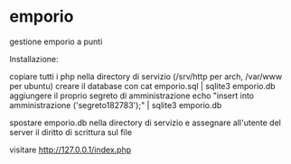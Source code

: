 emporio
=======

gestione emporio a punti

Installazione:

copiare tutti i php nella directory di servizio (/srv/http per arch, /var/www per ubuntu)
creare il database con 
  cat emporio.sql | sqlite3 emporio.db
aggiungere il proprio segreto di amministrazione
  echo "insert into amministrazione ('segreto182783');" | sqlite3 emporio.db
  
spostare emporio.db nella directory di servizio e assegnare all'utente del server il diritto di scrittura sul file

visitare http://127.0.0.1/index.php
